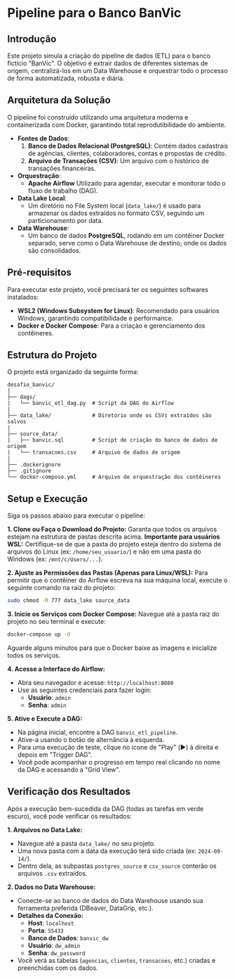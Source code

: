 # Pipeline para o Banco BanVic

## Introdução

Este projeto simula a criação do pipeline de dados (ETL) para o banco fictício "BanVic". O objetivo é extrair dados de diferentes sistemas de origem, centralizá-los em um Data Warehouse e orquestrar todo o processo de forma automatizada, robusta e diária.

## Arquitetura da Solução

O pipeline foi construído utilizando uma arquitetura moderna e containerizada com Docker, garantindo total reprodutibilidade do ambiente.

- **Fontes de Dados**:
  1.  **Banco de Dados Relacional (PostgreSQL)**: Contém dados cadastrais de agências, clientes, colaboradores, contas e propostas de crédito.
  2.  **Arquivo de Transações (CSV)**: Um arquivo com o histórico de transações financeiras.
- **Orquestração**:
  - **Apache Airflow** Utilizado para agendar, executar e monitorar todo o fluxo de trabalho (DAG).
- **Data Lake Local**:
  - Um diretório no File System local (`data_lake/`) é usado para armazenar os dados extraídos no formato CSV, seguindo um particionamento por data.
- **Data Warehouse**:
  - Um banco de dados **PostgreSQL**, rodando em um contêiner Docker separado, serve como o Data Warehouse de destino, onde os dados são consolidados.


## Pré-requisitos

Para executar este projeto, você precisará ter os seguintes softwares instalados:

- **WSL2 (Windows Subsystem for Linux)**: Recomendado para usuários Windows, garantindo compatibilidade e performance.
- **Docker e Docker Compose**: Para a criação e gerenciamento dos contêineres.

## Estrutura do Projeto

O projeto está organizado da seguinte forma:

```
desafio_banvic/
|
├── dags/
|   └── banvic_etl_dag.py  # Script da DAG do Airflow
|
├── data_lake/             # Diretório onde os CSVs extraídos são salvos
|
├── source_data/
|   ├── banvic.sql         # Script de criação do banco de dados de origem
|   └── transacoes.csv     # Arquivo de dados de origem
|
├── .dockerignore
├── .gitignore
└── docker-compose.yml     # Arquivo de orquestração dos contêineres
```

## Setup e Execução

Siga os passos abaixo para executar o pipeline:

**1. Clone ou Faça o Download do Projeto:**
   Garanta que todos os arquivos estejam na estrutura de pastas descrita acima.
   **Importante para usuários WSL:** Certifique-se de que a pasta do projeto esteja dentro do sistema de arquivos do Linux (ex: `/home/seu_usuario/`) e não em uma pasta do Windows (ex: `/mnt/c/Users/...`).

**2. Ajuste as Permissões das Pastas (Apenas para Linux/WSL):**
   Para permitir que o contêiner do Airflow escreva na sua máquina local, execute o seguinte comando na raiz do projeto:
   ```bash
   sudo chmod -R 777 data_lake source_data
   ```

**3. Inicie os Serviços com Docker Compose:**
   Navegue até a pasta raiz do projeto no seu terminal e execute:
   ```bash
   docker-compose up -d
   ```
   Aguarde alguns minutos para que o Docker baixe as imagens e inicialize todos os serviços.

**4. Acesse a Interface do Airflow:**
   - Abra seu navegador e acesse: `http://localhost:8080`
   - Use as seguintes credenciais para fazer login:
     - **Usuário**: `admin`
     - **Senha**: `admin`

**5. Ative e Execute a DAG:**
   - Na página inicial, encontre a DAG `banvic_etl_pipeline`.
   - Ative-a usando o botão de alternância à esquerda.
   - Para uma execução de teste, clique no ícone de "Play" (▶️) à direita e depois em "Trigger DAG".
   - Você pode acompanhar o progresso em tempo real clicando no nome da DAG e acessando a "Grid View".

## Verificação dos Resultados

Após a execução bem-sucedida da DAG (todas as tarefas em verde escuro), você pode verificar os resultados:

**1. Arquivos no Data Lake:**
   - Navegue até a pasta `data_lake/` no seu projeto.
   - Uma nova pasta com a data da execução terá sido criada (ex: `2024-09-14/`).
   - Dentro dela, as subpastas `postgres_source` e `csv_source` conterão os arquivos `.csv` extraídos.

**2. Dados no Data Warehouse:**
   - Conecte-se ao banco de dados do Data Warehouse usando sua ferramenta preferida (DBeaver, DataGrip, etc.).
   - **Detalhes da Conexão:**
     - **Host**: `localhost`
     - **Porta**: `55433`
     - **Banco de Dados**: `banvic_dw`
     - **Usuário**: `dw_admin`
     - **Senha**: `dw_password`
   - Você verá as tabelas (`agencias`, `clientes`, `transacoes`, etc.) criadas e preenchidas com os dados.